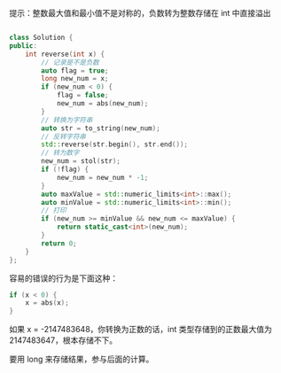 提示：整数最大值和最小值不是对称的，负数转为整数存储在 int 中直接溢出

```c++

class Solution {
public:
    int reverse(int x) {
        // 记录是不是负数
        auto flag = true;
        long new_num = x;
        if (new_num < 0) {
            flag = false;
            new_num = abs(new_num);
        }
        // 转换为字符串
        auto str = to_string(new_num);
        // 反转字符串
        std::reverse(str.begin(), str.end());
        // 转为数字
        new_num = stol(str);
        if (!flag) {
            new_num = new_num * -1;
        }
        auto maxValue = std::numeric_limits<int>::max();
        auto minValue = std::numeric_limits<int>::min();
        // 打印
        if (new_num >= minValue && new_num <= maxValue) {
            return static_cast<int>(new_num);
        }
        return 0;
    }
};
```

容易的错误的行为是下面这种：

```c++
if (x < 0) {
	x = abs(x);
}
```

如果 x = -2147483648，你转换为正数的话，int 类型存储到的正数最大值为 2147483647，根本存储不下。

要用 long 来存储结果，参与后面的计算。

